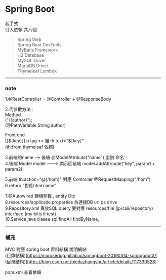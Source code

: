# Spring Boot  
起手式  
引入依賴  共八個

>Spring Web  
>Spring Boot DevTools  
>MyBatis Framework  
>H2 Datebase  
>MySQL Driver  
>MariaDB Driver  
>Thymeleaf
>Lombok

-----------------    
    
 ### note  
 1.@RestController = @Controller + @ResponseBody  

 2.代參數方法：  
 Method  
 ("/{author}");  
 (@PathVariable String author)  

 Front end  
 [[${key}]]  
 p tag <> 裡 th:text="${key}"   
 (th:from thymeleaf 依賴)   

 3.前端的name --> 後端 @ModelAttribute("name") 型別  命名  
 4.後端  Model model --->  顯示回前端
 model.addAttribute("key", param1  +  param2)  

 5.前端 th:action="@{/hom}" 對應  Controller @RequestMapping("/hom")
 6.return "對應html name"  

 7.@Autowired  建構參數  , entity Dto  
 8.resources/applicatio.properties   放連接DB  url ps drive  
 9.Repository.xml  專放SQL query 要對應 resources/file (jp/csii/repository)  interface (my bitis if test)  
 10.Service java clasee sql findAll findByName,  

 -----------  
 ### 補充  
 MVC 對應 spring boot 資料結構  說明網站  
 (目錄結構)[https://morosedog.gitlab.io/springboot-20190314-springboot3/]   
 (目录结构)[https://blog.csdn.net/biedazhangshu/article/details/117330528]
 

pom.xml 查看依賴  

